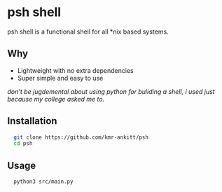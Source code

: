 # psh shell

psh shell is a functional shell for all \*nix based systems.

## Why

- Lightweight with no extra dependencies
- Super simple and easy to use

_don't be jugdemental about using python for buliding a shell, i used just because my college asked me to._

## Installation

```bash
  git clone https://github.com/kmr-ankitt/psh
  cd psh
```

## Usage

```bash
  python3 src/main.py
```
